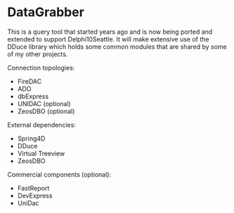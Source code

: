 # DataGrabber
This is a query tool that started years ago and is now being ported and extended to support Delphi10Seattle. It will make extensive use of the DDuce library which holds some common modules that are shared by some of my other projects.

Connection topologies:
- FireDAC
- ADO
- dbExpress
- UNIDAC (optional)
- ZeosDBO (optional)

External dependencies:
- Spring4D
- DDuce
- Virtual Treeview
- ZeosDBO

Commercial components (optional):
- FastReport
- DevExpress
- UniDac
